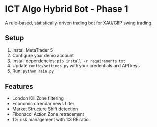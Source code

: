 ﻿# ICT Algo Hybrid Bot - Phase 1

A rule-based, statistically-driven trading bot for XAU/GBP swing trading.

## Setup

1. Install MetaTrader 5
2. Configure your demo account
3. Install dependencies: `pip install -r requirements.txt`
4. Update `config/settings.py` with your credentials and API keys
5. Run: `python main.py`

## Features

- London Kill Zone filtering
- Economic calendar news filter
- Market Structure Shift detection
- Fibonacci Action Zone retracement
- 1% risk management with 1:3 RR ratio
